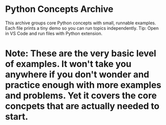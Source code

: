 # Python Concepts Archive
This archive groups core Python concepts with small, runnable examples.
Each file prints a tiny demo so you can run topics independently.
Tip: Open in VS Code and run files with Python extension.
# Note: These are the very basic level of examples. It won't take you anywhere if you don't wonder and practice enough with more examples and problems. Yet it covers the core concpets that are actually needed to start.
